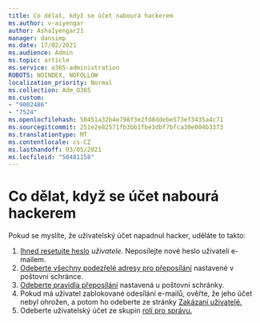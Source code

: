 ```yaml
---
title: Co dělat, když se účet nabourá hackerem
ms.author: v-aiyengar
author: AshaIyengar21
manager: dansimp
ms.date: 17/02/2021
ms.audience: Admin
ms.topic: article
ms.service: o365-administration
ROBOTS: NOINDEX, NOFOLLOW
localization_priority: Normal
ms.collection: Adm_O365
ms.custom:
- "9002486"
- "7524"
ms.openlocfilehash: 50451a32b4e798f3e2fd8ddebe573ef3435a4c71
ms.sourcegitcommit: 251e2e82571fb3bb1fbe3dbf7bfca30e004b3373
ms.translationtype: MT
ms.contentlocale: cs-CZ
ms.lasthandoff: 03/05/2021
ms.locfileid: "50481158"
---
```

# <a name="what-to-do-when-an-account-is-hacked"></a>Co dělat, když se účet nabourá hackerem

Pokud se myslíte, že uživatelský účet napadnul hacker, uděláte to takto:

1. [Ihned resetujte heslo](https://go.microsoft.com/fwlink/?linkid=2103704) *uživatele.* Neposílejte nové heslo uživateli e-mailem.
1. [Odeberte všechny podezřelé adresy pro přeposílání](https://go.microsoft.com/fwlink/?linkid=2103705) nastavené v poštovní schránce.
1. [Odeberte pravidla přeposílání](https://go.microsoft.com/fwlink/?linkid=2103706) nastavená u poštovní schránky.
1. Pokud má uživatel zablokované odesílání e-mailů, ověřte, že jeho účet nebyl ohrožen, a potom ho odeberte ze stránky [Zakázaní uživatelé.](https://go.microsoft.com/fwlink/?linkid=2103706)
1. Odeberte uživatelský účet ze skupin [rolí pro správu.](https://go.microsoft.com/fwlink/?linkid=2092294)
